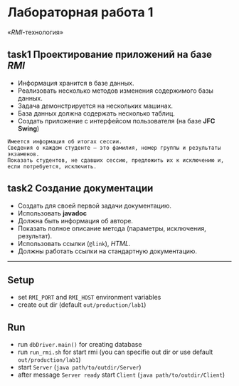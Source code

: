 # Лабораторная работа 1
«*RMI*-технология»

## task1 Проектирование приложений на базе *RMI*
* Информация хранится в базе данных. 
* Реализовать несколько методов изменения содержимого базы данных. 
* Задача демонстрируется на нескольких машинах. 
* База данных должна содержать несколько таблиц.
* Создать приложение с интерфейсом пользователя (на базе **JFC Swing**) 

```
Имеется информация об итогах сессии. 
Сведения о каждом студенте — это фамилия, номер группы и результаты экзаменов. 
Показать студентов, не сдавших сессию, предложить их к исключению и, если потребуется, исключить.
```

## task2 Создание документации
* Создать для своей первой задачи документацию.
* Использовать **javadoc**
* Должна быть информация об авторе. 
* Показать полное описание метода (параметры, исключения, результат). 
* Использовать ссылки (`@link`), *HTML*. 
* Должны работать ссылки на стандартную документацию.

***
## Setup
* set `RMI_PORT` and `RMI_HOST` environment variables
* create out dir (default `out/production/lab1`)

## Run
* run `dbDriver.main()` for creating database
* run `run_rmi.sh` for start rmi (you can specifie out dir or use default `out/production/lab1`)
* start `Server` (`java path/to/outdir/Server`)
* after message `Server ready` start `Client` (`java path/to/outdir/Client`)

